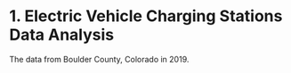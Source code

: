# 1. Electric Vehicle Charging Stations Data Analysis
The data from Boulder County, Colorado in 2019.
